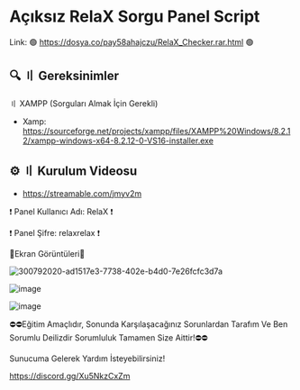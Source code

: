 # Açıksız RelaX Sorgu Panel Script

Link: 🟢 https://dosya.co/pay58ahajczu/RelaX_Checker.rar.html 🟢

## 🔍 〢 Gereksinimler
〢 XAMPP (Sorguları Almak İçin Gerekli)
- Xamp: https://sourceforge.net/projects/xampp/files/XAMPP%20Windows/8.2.12/xampp-windows-x64-8.2.12-0-VS16-installer.exe

## ⚙️ 〢 Kurulum Videosu
- https://streamable.com/jmyv2m

❗ Panel Kullanıcı Adı: RelaX ❗

❗ Panel Şifre: relaxrelax ❗

📸Ekran Görüntüleri📸

![300792020-ad1517e3-7738-402e-b4d0-7e26fcfc3d7a](https://github.com/RelaX0001/RelaX-Script/assets/149694302/eaa78310-3904-453b-b3a3-a00e62936357)

![image](https://github.com/RelaX0001/RelaX-Script/assets/149694302/91d04326-8544-4a2e-9132-a4088f310750)

![image](https://github.com/RelaX0001/RelaX-Script/assets/149694302/dd0befd5-83ba-4016-8208-449e5bb9b3b4)

⛔⛔Eğitim Amaçlıdır, Sonunda Karşılaşacağınız Sorunlardan Tarafım Ve Ben Sorumlu Deilizdir Sorumluluk Tamamen Size Aittir!⛔⛔

Sunucuma Gelerek Yardım İsteyebilirsiniz!


https://discord.gg/Xu5NkzCxZm




